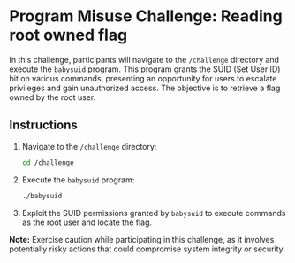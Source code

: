 # Program Misuse Challenge: Reading root owned flag

In this challenge, participants will navigate to the `/challenge` directory and execute the `babysuid` program. This program grants the SUID (Set User ID) bit on various commands, presenting an opportunity for users to escalate privileges and gain unauthorized access. The objective is to retrieve a flag owned by the root user.

## Instructions

1. Navigate to the `/challenge` directory:
    ```bash
    cd /challenge
    ```

2. Execute the `babysuid` program:
    ```bash
    ./babysuid
    ```

3. Exploit the SUID permissions granted by `babysuid` to execute commands as the root user and locate the flag.

**Note:** Exercise caution while participating in this challenge, as it involves potentially risky actions that could compromise system integrity or security.
